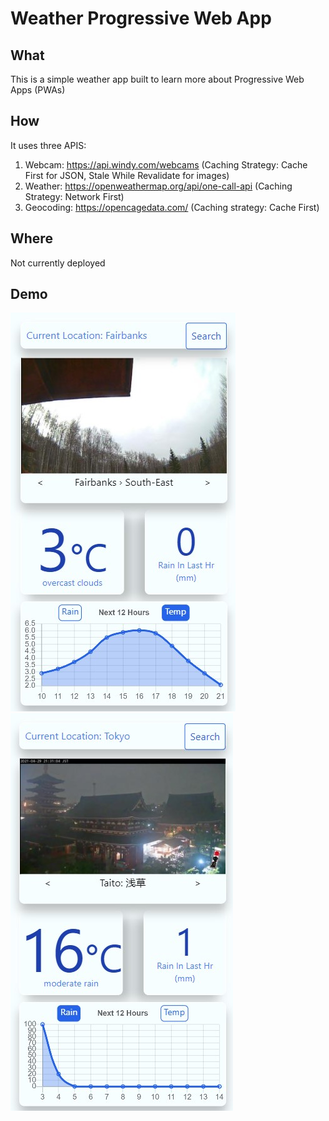 # Weather Progressive Web App

## What

This is a simple weather app built to learn more about Progressive Web Apps (PWAs)

## How

It uses three APIS:

1. Webcam: https://api.windy.com/webcams (Caching Strategy: Cache First for JSON, Stale While Revalidate for images)
2. Weather: https://openweathermap.org/api/one-call-api (Caching Strategy: Network First)
3. Geocoding: https://opencagedata.com/ (Caching strategy: Cache First)

## Where

Not currently deployed

## Demo

![pwa1](https://github.com/hlee131/weather_pwa/blob/media/pwa_1.jpg?raw=true)
![pwa2](https://github.com/hlee131/weather_pwa/blob/media/pwa_2.jpg?raw=true)
